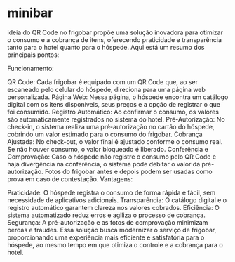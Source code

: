 # minibar
 ideia do QR Code no frigobar propõe uma solução inovadora para otimizar o consumo e a cobrança de itens, oferecendo praticidade e transparência tanto para o hotel quanto para o hóspede. Aqui está um resumo dos principais pontos:

Funcionamento:

QR Code: Cada frigobar é equipado com um QR Code que, ao ser escaneado pelo celular do hóspede, direciona para uma página web personalizada.
Página Web: Nessa página, o hóspede encontra um catálogo digital com os itens disponíveis, seus preços e a opção de registrar o que foi consumido.
Registro Automático: Ao confirmar o consumo, os valores são automaticamente registrados no sistema do hotel.
Pré-Autorização: No check-in, o sistema realiza uma pré-autorização no cartão do hóspede, cobrindo um valor estimado para o consumo do frigobar.
Cobrança Ajustada: No check-out, o valor final é ajustado conforme o consumo real. Se não houver consumo, o valor bloqueado é liberado.
Conferência e Comprovação: Caso o hóspede não registre o consumo pelo QR Code e haja divergência na conferência, o sistema pode debitar o valor da pré-autorização. Fotos do frigobar antes e depois podem ser usadas como prova em caso de contestação.
Vantagens:

Praticidade: O hóspede registra o consumo de forma rápida e fácil, sem necessidade de aplicativos adicionais.
Transparência: O catálogo digital e o registro automático garantem clareza nos valores cobrados.
Eficiência: O sistema automatizado reduz erros e agiliza o processo de cobrança.
Segurança: A pré-autorização e as fotos de comprovação minimizam perdas e fraudes.
Essa solução busca modernizar o serviço de frigobar, proporcionando uma experiência mais eficiente e satisfatória para o hóspede, ao mesmo tempo em que otimiza o controle e a cobrança para o hotel.
